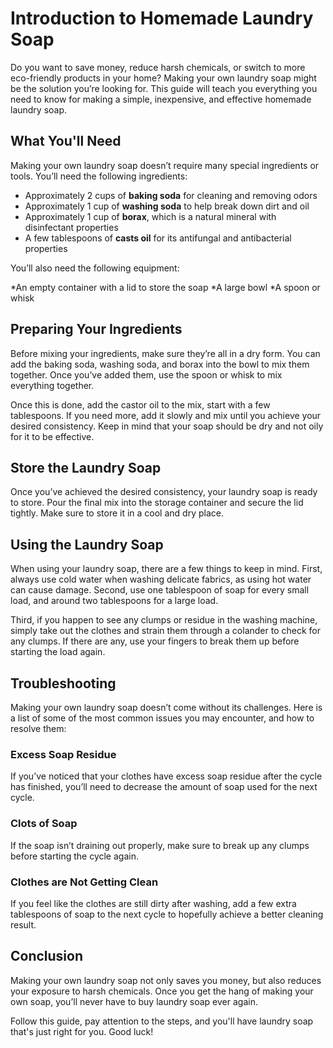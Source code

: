 
# Introduction to Homemade Laundry Soap
Do you want to save money, reduce harsh chemicals, or switch to more eco-friendly products in your home? Making your own laundry soap might be the solution you’re looking for. This guide will teach you everything you need to know for making a simple, inexpensive, and effective homemade laundry soap. 

## What You'll Need 
Making your own laundry soap doesn’t require many special ingredients or tools. You’ll need the following ingredients:

* Approximately 2 cups of **baking soda** for cleaning and removing odors 
* Approximately 1 cup of **washing soda** to help break down dirt and oil
* Approximately 1 cup of **borax**, which is a natural mineral with disinfectant properties
* A few tablespoons of **casts oil** for its antifungal and antibacterial properties 
 
You’ll also need the following equipment:

*An empty container with a lid to store the soap
*A large bowl
*A spoon or whisk 
 
## Preparing Your Ingredients
Before mixing your ingredients, make sure they’re all in a dry form. You can add the baking soda, washing soda, and borax into the bowl to mix them together. Once you’ve added them, use the spoon or whisk to mix everything together.

Once this is done, add the castor oil to the mix, start with a few tablespoons. If you need more, add it slowly and mix until you achieve your desired consistency. Keep in mind that your soap should be dry and not oily for it to be effective. 

## Store the Laundry Soap
Once you’ve achieved the desired consistency, your laundry soap is ready to store. Pour the final mix into the storage container and secure the lid tightly. Make sure to store it in a cool and dry place.

## Using the Laundry Soap 
When using your laundry soap, there are a few things to keep in mind. First, always use cold water when washing delicate fabrics, as using hot water can cause damage. Second, use one tablespoon of soap for every small load, and around two tablespoons for a large load. 

Third, if you happen to see any clumps or residue in the washing machine, simply take out the clothes and strain them through a colander to check for any clumps. If there are any, use your fingers to break them up before starting the load again. 

## Troubleshooting 
Making your own laundry soap doesn’t come without its challenges. Here is a list of some of the most common issues you may encounter, and how to resolve them:

### Excess Soap Residue 
If you’ve noticed that your clothes have excess soap residue after the cycle has finished, you’ll need to decrease the amount of soap used for the next cycle. 

### Clots of Soap
If the soap isn’t draining out properly, make sure to break up any clumps before starting the cycle again. 
 
### Clothes are Not Getting Clean
If you feel like the clothes are still dirty after washing, add a few extra tablespoons of soap to the next cycle to hopefully achieve a better cleaning result. 

## Conclusion
Making your own laundry soap not only saves you money, but also reduces your exposure to harsh chemicals. Once you get the hang of making your own soap, you’ll never have to buy laundry soap ever again.
 
Follow this guide, pay attention to the steps, and you'll have laundry soap that's just right for you.  Good luck!